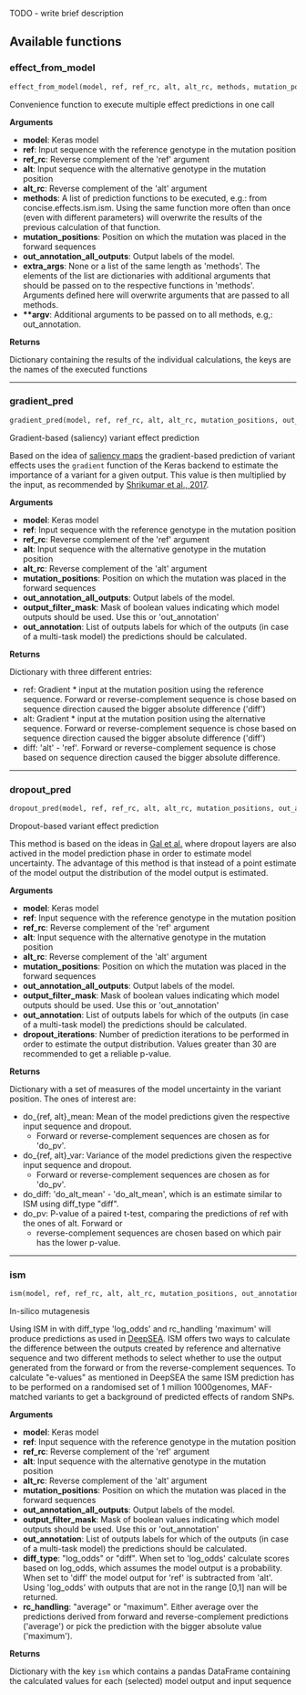 TODO - write brief description

## Available functions

### effect_from_model


```python
effect_from_model(model, ref, ref_rc, alt, alt_rc, methods, mutation_positions, out_annotation_all_outputs, extra_args=None)
```


Convenience function to execute multiple effect predictions in one call

__Arguments__

- __model__: Keras model
- __ref__: Input sequence with the reference genotype in the mutation position
- __ref_rc__: Reverse complement of the 'ref' argument
- __alt__: Input sequence with the alternative genotype in the mutation position
- __alt_rc__: Reverse complement of the 'alt' argument
- __methods__: A list of prediction functions to be executed, e.g.: from concise.effects.ism.ism. Using the same
function more often than once (even with different parameters) will overwrite the results of the
previous calculation of that function.
- __mutation_positions__: Position on which the mutation was placed in the forward sequences
- __out_annotation_all_outputs__: Output labels of the model.
- __extra_args__: None or a list of the same length as 'methods'. The elements of the list are dictionaries with
additional arguments that should be passed on to the respective functions in 'methods'. Arguments
defined here will overwrite arguments that are passed to all methods.
- __**argv__: Additional arguments to be passed on to all methods, e.g,: out_annotation.

__Returns__

Dictionary containing the results of the individual calculations, the keys are the
names of the executed functions

----

### gradient_pred


```python
gradient_pred(model, ref, ref_rc, alt, alt_rc, mutation_positions, out_annotation_all_outputs, output_filter_mask=None, out_annotation=None)
```


Gradient-based (saliency) variant effect prediction

Based on the idea of [saliency maps](https://arxiv.org/pdf/1312.6034.pdf) the gradient-based prediction of
variant effects uses the `gradient` function of the Keras backend to estimate the importance of a variant
for a given output. This value is then multiplied by the input, as recommended by
[Shrikumar et al., 2017](https://arxiv.org/pdf/1605.01713.pdf).

__Arguments__

- __model__: Keras model
- __ref__: Input sequence with the reference genotype in the mutation position
- __ref_rc__: Reverse complement of the 'ref' argument
- __alt__: Input sequence with the alternative genotype in the mutation position
- __alt_rc__: Reverse complement of the 'alt' argument
- __mutation_positions__: Position on which the mutation was placed in the forward sequences
- __out_annotation_all_outputs__: Output labels of the model.
- __output_filter_mask__: Mask of boolean values indicating which model outputs should be used.
Use this or 'out_annotation'
- __out_annotation__: List of outputs labels for which of the outputs (in case of a multi-task model) the
predictions should be calculated.

__Returns__


Dictionary with three different entries:

- ref: Gradient * input at the mutation position using the reference sequence.
Forward or reverse-complement sequence is chose based on sequence direction caused
the bigger absolute difference ('diff')
- alt: Gradient * input at the mutation position using the alternative sequence. Forward or
reverse-complement sequence is chose based on sequence direction caused the bigger
absolute difference ('diff')
- diff: 'alt' - 'ref'. Forward or reverse-complement sequence is chose based on sequence
direction caused the bigger absolute difference.

----

### dropout_pred


```python
dropout_pred(model, ref, ref_rc, alt, alt_rc, mutation_positions, out_annotation_all_outputs, output_filter_mask=None, out_annotation=None, dropout_iterations=30)
```


Dropout-based variant effect prediction

This method is based on the ideas in [Gal et al.](https://arxiv.org/pdf/1506.02142.pdf) where dropout
layers are also actived in the model prediction phase in order to estimate model uncertainty. The
advantage of this method is that instead of a point estimate of the model output the distribution of
the model output is estimated.

__Arguments__

- __model__: Keras model
- __ref__: Input sequence with the reference genotype in the mutation position
- __ref_rc__: Reverse complement of the 'ref' argument
- __alt__: Input sequence with the alternative genotype in the mutation position
- __alt_rc__: Reverse complement of the 'alt' argument
- __mutation_positions__: Position on which the mutation was placed in the forward sequences
- __out_annotation_all_outputs__: Output labels of the model.
- __output_filter_mask__: Mask of boolean values indicating which model outputs should be used.
	Use this or 'out_annotation'
- __out_annotation__: List of outputs labels for which of the outputs (in case of a multi-task model) the
	predictions should be calculated.
- __dropout_iterations__: Number of prediction iterations to be performed in order to estimate the
	output distribution. Values greater than 30 are recommended to get a reliable p-value.

__Returns__


Dictionary with a set of measures of the model uncertainty in the variant position. The ones of interest are:

- do_{ref, alt}_mean: Mean of the model predictions given the respective input sequence and dropout.
	- Forward or reverse-complement sequences are chosen as for 'do_pv'.
- do_{ref, alt}_var: Variance of the model predictions given the respective input sequence and dropout.
	- Forward or reverse-complement sequences are chosen as for 'do_pv'.
- do_diff: 'do_alt_mean' - 'do_alt_mean', which is an estimate similar to ISM using diff_type "diff".
- do_pv: P-value of a paired t-test, comparing the predictions of ref with the ones of alt. Forward or
	- reverse-complement sequences are chosen based on which pair has the lower p-value.

----

### ism


```python
ism(model, ref, ref_rc, alt, alt_rc, mutation_positions, out_annotation_all_outputs, output_filter_mask=None, out_annotation=None, diff_type='log_odds', rc_handling='maximum')
```


In-silico mutagenesis

Using ISM in with diff_type 'log_odds' and rc_handling 'maximum' will produce predictions as used
in [DeepSEA](http://www.nature.com/nmeth/journal/v12/n10/full/nmeth.3547.html). ISM offers two ways to
calculate the difference between the outputs created by reference and alternative sequence and two
different methods to select whether to use the output generated from the forward or from the
reverse-complement sequences. To calculate "e-values" as mentioned in DeepSEA the same ISM prediction
has to be performed on a randomised set of 1 million 1000genomes, MAF-matched variants to get a
background of predicted effects of random SNPs.

__Arguments__

- __model__: Keras model
- __ref__: Input sequence with the reference genotype in the mutation position
- __ref_rc__: Reverse complement of the 'ref' argument
- __alt__: Input sequence with the alternative genotype in the mutation position
- __alt_rc__: Reverse complement of the 'alt' argument
- __mutation_positions__: Position on which the mutation was placed in the forward sequences
- __out_annotation_all_outputs__: Output labels of the model.
- __output_filter_mask__: Mask of boolean values indicating which model outputs should be used.
Use this or 'out_annotation'
- __out_annotation__: List of outputs labels for which of the outputs (in case of a multi-task model) the
predictions should be calculated.
- __diff_type__: "log_odds" or "diff". When set to 'log_odds' calculate scores based on log_odds, which assumes
the model output is a probability. When set to 'diff' the model output for 'ref' is subtracted
from 'alt'. Using 'log_odds' with outputs that are not in the range [0,1] nan will be returned.
- __rc_handling__: "average" or "maximum". Either average over the predictions derived from forward and
reverse-complement predictions ('average') or pick the prediction with the bigger absolute
value ('maximum').

__Returns__

Dictionary with the key `ism` which contains a pandas DataFrame containing the calculated values
for each (selected) model output and input sequence

